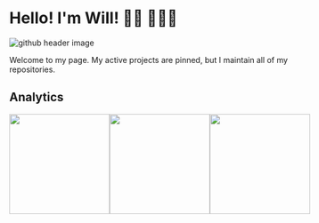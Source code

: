 # Hello! I'm Will! 👋🏻 👨🏼‍💻

<img src="header.png" alt="github header image"/>

Welcome to my page. My active projects are pinned, but I maintain all of my repositories.

## Analytics
<div style="display: flex">
  <img height="180em" src="https://github-readme-streak-stats.herokuapp.com/?user=willuhmjs&theme=dark" />
  <img height="180em" src="https://github-readme-stats.vercel.app/api/?username=willuhmjs&count_private=true&show_icons=true&theme=dark"/>
  <img height="180em9" src="https://github-readme-stats.vercel.app/api/top-langs/?username=willuhmjs&layout=compact&langs_count=8&hide=HCL&theme=dark"/>
</div>
